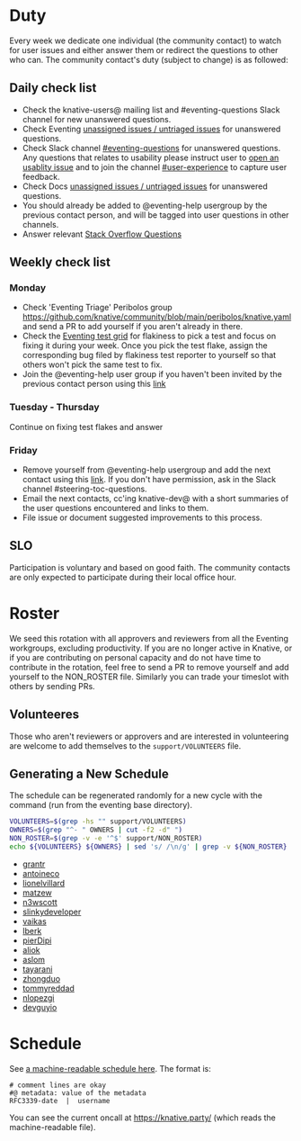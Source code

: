 # Duty

Every week we dedicate one individual (the community contact) to watch for user
issues and either answer them or redirect the questions to other who can. The
community contact's duty (subject to change) is as followed:

## Daily check list

- Check the knative-users@ mailing list and #eventing-questions Slack channel
  for new unanswered questions.
- Check Eventing
  [unassigned issues / untriaged issues](https://github.com/knative/eventing/issues?q=is%3Aopen+is%3Aissue+no%3Aassignee+no%3Amilestone)
  for unanswered questions.
- Check Slack channel
  [#eventing-questions](https://knative.slack.com/archives/C017X0PFC0P) for
  unanswered questions. Any questions that relates to usability please instruct
  user to
  [open an usablity issue](https://github.com/knative/ux/issues/new?assignees=&labels=kind%2Ffriction-point&template=friction-point-template.md&title=)
  and to join the channel
  [#user-experience](https://knative.slack.com/archives/C01JBD1LSF3) to capture
  user feedback.
- Check Docs
  [unassigned issues / untriaged issues](https://github.com/knative/docs/issues?q=is%3Aopen+is%3Aissue+label%3Akind%2Feventing+label%3Atriage%2Fneeds-eng-input)
  for unanswered questions.
- You should already be added to @eventing-help usergroup by the previous
  contact person, and will be tagged into user questions in other channels.
- Answer relevant
  [Stack Overflow Questions](https://stackoverflow.com/questions/tagged/knative-eventing?tab=Newest)

## Weekly check list

### Monday

- Check 'Eventing Triage' Peribolos group
  https://github.com/knative/community/blob/main/peribolos/knative.yaml and send
  a PR to add yourself if you aren't already in there.
- Check the [Eventing test grid](https://testgrid.k8s.io/knative-eventing) for
  flakiness to pick a test and focus on fixing it during your week. Once you
  pick the test flake, assign the corresponding bug filed by flakiness test
  reporter to yourself so that others won't pick the same test to fix.
- Join the @eventing-help user group if you haven't been invited by the previous
  contact person using this
  [link](https://app.slack.com/client/T93ELUK42/browse-user-groups/user_groups/S0191HUK2Q0)

### Tuesday - Thursday

Continue on fixing test flakes and answer

### Friday

- Remove yourself from @eventing-help usergroup and add the next contact using
  this
  [link](https://app.slack.com/client/T93ELUK42/browse-user-groups/user_groups/S0191HUK2Q0).
  If you don't have permission, ask in the Slack channel
  #steering-toc-questions.
- Email the next contacts, cc'ing knative-dev@ with a short summaries of the
  user questions encountered and links to them.
- File issue or document suggested improvements to this process.

## SLO

Participation is voluntary and based on good faith. The community contacts are
only expected to participate during their local office hour.

# Roster

We seed this rotation with all approvers and reviewers from all the Eventing
workgroups, excluding productivity. If you are no longer active in Knative, or
if you are contributing on personal capacity and do not have time to contribute
in the rotation, feel free to send a PR to remove yourself and add yourself to
the NON_ROSTER file. Similarly you can trade your timeslot with others by
sending PRs.

## Volunteeres

Those who aren't reviewers or approvers and are interested in volunteering are
welcome to add themselves to the `support/VOLUNTEERS` file.

## Generating a New Schedule

The schedule can be regenerated randomly for a new cycle with the command (run
from the eventing base directory).

```sh
VOLUNTEERS=$(grep -hs "" support/VOLUNTEERS)
OWNERS=$(grep "^- " OWNERS | cut -f2 -d" ")
NON_ROSTER=$(grep -v -e '^$' support/NON_ROSTER)
echo ${VOLUNTEERS} ${OWNERS} | sed 's/ /\n/g' | grep -v ${NON_ROSTER} | sort | uniq | sort -R
```

- [grantr](https://github.com/grantr)
- [antoineco](https://github.com/antoineco)
- [lionelvillard](https://github.com/lionelvillard)
- [matzew](https://github.com/matzew)
- [n3wscott](https://github.com/n3wscott)
- [slinkydeveloper](https://github.com/slinkydeveloper)
- [vaikas](https://github.com/vaikas)
- [lberk](https://github.com/lberk)
- [pierDipi](https://github.com/pierDipi)
- [aliok](https://github.com/aliok)
- [aslom](https://github.com/aslom)
- [tayarani](https://github.com/tayarani)
- [zhongduo](https://github.com/zhongduo)
- [tommyreddad](https://github.com/tommyreddad)
- [nlopezgi](https://github.com/nlopezgi)
- [devguyio](https://github.com/devguyio)

# Schedule

See [a machine-readable schedule here](support.rotation). The format is:

```
# comment lines are okay
#@ metadata: value of the metadata
RFC3339-date  |  username
```

You can see the current oncall at https://knative.party/ (which reads the
machine-readable file).
